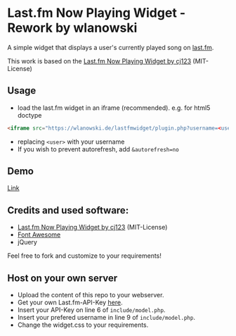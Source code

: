 # Last.fm Now Playing Widget - Rework by wlanowski

A simple widget that displays a user's currently played song on [last.fm](http://last.fm).

This work is based on the [Last.fm Now Playing Widget by cj123](https://github.com/cj123/lastfm-nowplaying-widget) (MIT-License)

## Usage

* load the last.fm widget in an iframe (recommended). e.g. for html5 doctype
 ```html
 <iframe src="https://wlanowski.de/lastfmwidget/plugin.php?username=<user>" scrolling="no" height="300px"></iframe>
 ```

* replacing `<user>` with your username 
* If you wish to prevent autorefresh, add `&autorefresh=no`

## Demo
[Link](https://wlanowski.de/lastfmwidget/plugin.php?username=wlanowski)


## Credits and used software:
* [Last.fm Now Playing Widget by cj123](https://github.com/cj123/lastfm-nowplaying-widget) (MIT-License)
* [Font Awesome](https://fontawesome.com/)
* jQuery

Feel free to fork and customize to your requirements!

## Host on your own server
* Upload the content of this repo to your webserver.
* Get your own Last.fm-API-Key [here](https://www.last.fm/api/account/create).
* Insert your API-Key on line 6 of `include/model.php`.
* Insert your prefered username in line 9 of `include/model.php`.
* Change the widget.css to your requirements.